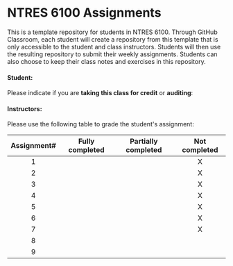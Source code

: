 # NTRES 6100 Assignments

This is a template repository for students in NTRES 6100. Through GitHub Classroom, each student will create a repository from this template that is only accessible to the student and class instructors. Students will then use the resulting repository to submit their weekly assignments. Students can also choose to keep their class notes and exercises in this repository. 

#### Student: 

Please indicate if you are **taking this class for credit** or **auditing**: 

#### Instructors:

Please use the following table to grade the student's assignment:

Assignment#  |  Fully completed |  Partially completed  | Not completed |
| :--: | :--: | :--: | :--: |
1  |    |    |  X  |  
2  |    |    |  X |  
3  |    |    |  X  |  
4  |    |    |  X  |  
5  |    |    |  X  |  
6  |    |    |  X  |  
7  |    |    |  X  |  
8  |    |    |    |  
9  |    |    |    |  
